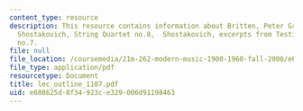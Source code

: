 ```yaml
---
content_type: resource
description: This resource contains information about Britten, Peter Grimes (1945),
  Shostakovich, String Quartet no.8,  Shostakovich, excerpts from Testimony and Symphony
  no.7.
file: null
file_location: /coursemedia/21m-262-modern-music-1900-1960-fall-2006/e608625d8f34923ce329006d91198463_lec_outline_1107.pdf
file_type: application/pdf
resourcetype: Document
title: lec_outline_1107.pdf
uid: e608625d-8f34-923c-e329-006d91198463
---
```

